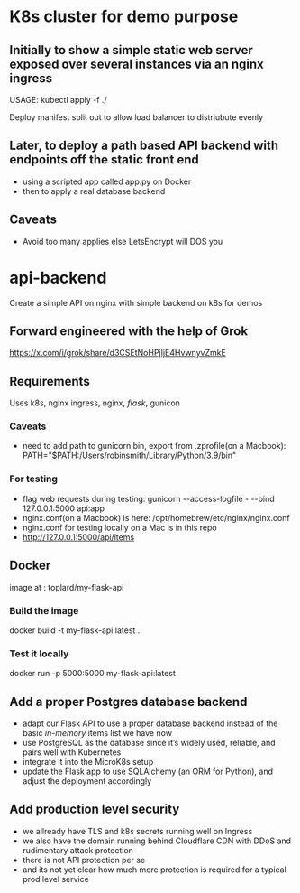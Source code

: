 # K8s cluster for demo purpose
## Initially to show a simple static web server exposed over several instances via an nginx ingress

USAGE: kubectl apply -f ./

Deploy manifest split out to allow load balancer to distriubute evenly

## Later, to deploy a path based API backend with endpoints off the static front end
- using a scripted app called app.py on Docker
- then to apply a real database backend

## Caveats
- Avoid too many applies else LetsEncrypt will DOS you

# api-backend
Create a simple API on nginx with simple backend on k8s for demos

## Forward engineered with the help of Grok
https://x.com/i/grok/share/d3CSEtNoHPjIjE4HvwnyvZmkE

## Requirements
Uses k8s, nginx ingress, nginx, _flask_, gunicon

### Caveats
- need to add path to gunicorn bin, export from .zprofile(on a Macbook): PATH="$PATH:/Users/robinsmith/Library/Python/3.9/bin"

### For testing
- flag web requests during testing: gunicorn --access-logfile - --bind 127.0.0.1:5000 api:app
- nginx.conf(on a Macbook) is here: /opt/homebrew/etc/nginx/nginx.conf
- nginx.conf for testing locally on a Mac is in this repo
- http://127.0.0.1:5000/api/items

## Docker

image at : toplard/my-flask-api
 
### Build the image
docker build -t my-flask-api:latest .
### Test it locally
docker run -p 5000:5000 my-flask-api:latest

## Add a proper Postgres database backend
- adapt our Flask API to use a proper database backend instead of the basic _in-memory_ items list we have now
- use PostgreSQL as the database since it’s widely used, reliable, and pairs well with Kubernetes
- integrate it into the MicroK8s setup
- update the Flask app to use SQLAlchemy (an ORM for Python), and adjust the deployment accordingly

## Add production level security
- we allready have TLS and k8s secrets running well on Ingress
- we also have the domain running behind Cloudflare CDN with DDoS and rudimentary attack protection
- there is not API protection per se
- and its not yet clear how much more protection is required for a typical prod level service 